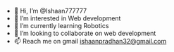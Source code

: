 - 👋 Hi, I’m @Ishaan777777
- 👀 I’m interested in Web development
- 🌱 I’m currently learning Robotics
- 💞️ I’m looking to collaborate on web development
- 📫 Reach me on gmail ishaanpradhan32@gmail.com
